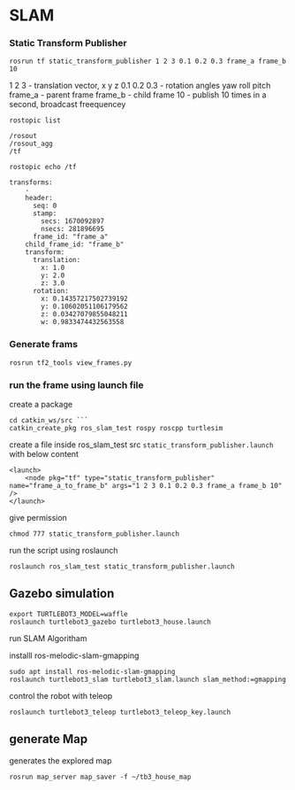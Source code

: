 # SLAM

### Static Transform Publisher

```rosrun tf static_transform_publisher 1 2 3 0.1 0.2 0.3 frame_a frame_b 10```

 1 2 3 - translation vector, x y z
 0.1 0.2 0.3 - rotation angles yaw roll pitch
 frame_a - parent frame
 frame_b - child frame
 10 - publish 10 times in a second, broadcast freequencey
 
```rostopic list```
```
/rosout
/rosout_agg
/tf
```

```rostopic echo /tf```

``` 
transforms: 
    -
    header: 
      seq: 0
      stamp: 
        secs: 1670092897
        nsecs: 281896695
      frame_id: "frame_a"
    child_frame_id: "frame_b"
    transform: 
      translation: 
        x: 1.0
        y: 2.0
        z: 3.0
      rotation: 
        x: 0.14357217502739192
        y: 0.10602051106179562
        z: 0.03427079855048211
        w: 0.9833474432563558
```

### Generate frams

```rosrun tf2_tools view_frames.py```

### run the frame using launch file
create a package
```
cd catkin_ws/src ```
catkin_create_pkg ros_slam_test rospy roscpp turtlesim 
```

create a file inside ros_slam_test src ``static_transform_publisher.launch`` with below content
```
<launch>
    <node pkg="tf" type="static_transform_publisher" name="frame_a_to_frame_b" args="1 2 3 0.1 0.2 0.3 frame_a frame_b 10" />
</launch>
```

give permission
```
chmod 777 static_transform_publisher.launch
```

run the script using roslaunch
```
roslaunch ros_slam_test static_transform_publisher.launch 
```

## Gazebo simulation
```
export TURTLEBOT3_MODEL=waffle
roslaunch turtlebot3_gazebo turtlebot3_house.launch 
```
run SLAM Algoritham

installl ros-melodic-slam-gmapping
```
sudo apt install ros-melodic-slam-gmapping
roslaunch turtlebot3_slam turtlebot3_slam.launch slam_method:=gmapping
```

control the robot with teleop
```
roslaunch turtlebot3_teleop turtlebot3_teleop_key.launch 
```

## generate Map
generates the explored map
```
rosrun map_server map_saver -f ~/tb3_house_map
```


